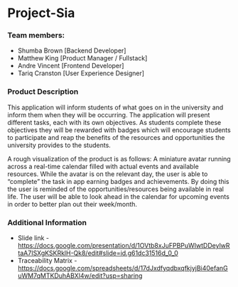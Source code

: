 # Project-Sia

### Team members:
- Shumba Brown [Backend Developer]
- Matthew King [Product Manager / Fullstack]
- Andre Vincent [Frontend Developer]
- Tariq Cranston [User Experience Designer]

### Product Description
This application will inform students of what goes on in the university and inform them when they will be occurring. The application will present different tasks, each with its own objectives. As students complete these objectives they will be rewarded with badges which will encourage students to participate and reap the benefits of the resources and opportunities the university provides to the students.

A rough visualization of the product is as follows:
A miniature avatar running across a real-time calendar filled with actual events and available resources. While the avatar is on the relevant day, the user is able to “complete” the task in app earning badges and achievements. By doing this the user is reminded of the opportunities/resources being available in real life. 
The user will be able to look ahead in the calendar for upcoming events in order to better plan out their week/month.

### Additional Information
- Slide link - https://docs.google.com/presentation/d/1OVtb8xJuFPBPuWIwtDDeylwRtaA7ISXgKSKRklH-Qk8/edit#slide=id.g61dc31516d_0_0
- Traceability Matrix - https://docs.google.com/spreadsheets/d/17dJxdfyqdbxqfkjyjBi40efanGuWM7qMTKDuhABXl4w/edit?usp=sharing

